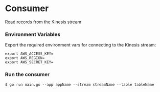 # Consumer

Read records from the Kinesis stream

### Environment Variables

Export the required environment vars for connecting to the Kinesis stream:

```
export AWS_ACCESS_KEY=
export AWS_REGION=
export AWS_SECRET_KEY=
```

### Run the consumer

    $ go run main.go --app appName --stream streamName --table tableName
